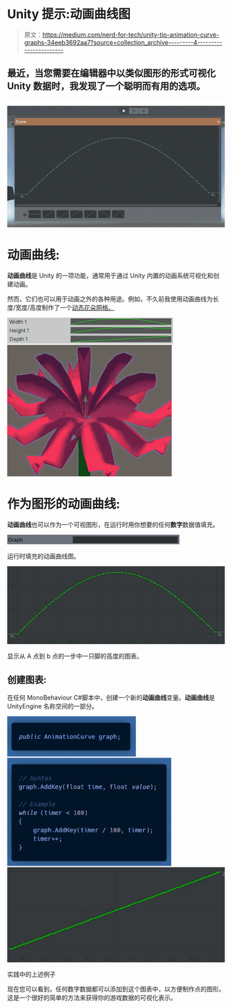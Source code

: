 # Unity 提示:动画曲线图

> 原文：<https://medium.com/nerd-for-tech/unity-tip-animation-curve-graphs-34eeb3692aa7?source=collection_archive---------4----------------------->

## 最近，当您需要在编辑器中以类似图形的形式可视化 Unity 数据时，我发现了一个聪明而有用的选项。

![](img/3724088a3df477156c68889447f56b61.png)

# 动画曲线:

**动画曲线**是 Unity 的一项功能，通常用于通过 Unity 内置的动画系统可视化和创建动画。

然而，它们也可以用于动画之外的各种用途。例如，不久前我使用动画曲线为长度/宽度/高度制作了一个[动态花朵网格。](https://vintay.medium.com/a-custom-flower-generator-using-dynamic-meshes-in-unity-9f89c932b733)

![](img/c97798ea30edb7aa9fcdee28b13f9452.png)![](img/f60f529b1adb0199a3c4142d70e8d5cb.png)

# 作为图形的动画曲线:

**动画曲线**也可以作为一个可视图形，在运行时用你想要的任何**数字**数据值填充。

![](img/36ca48106795daede56283ac67979127.png)

运行时填充的动画曲线图。

![](img/4e74cf1e2d42428c276769f7523aaf0b.png)

显示从 A 点到 b 点的一步中一只脚的高度的图表。

## 创建图表:

在任何 MonoBehaviour C#脚本中，创建一个新的**动画曲线**变量。**动画曲线**是 UnityEngine 名称空间的一部分。

![](img/0cbec6a80a43d49ed678554a936914e9.png)![](img/acbe23e292c2c384ac7668e9aa31199c.png)![](img/e83bff8146c5ed35312a1156741c4888.png)

实践中的上述例子

现在您可以看到，任何数字数据都可以添加到这个图表中，以方便制作点的图形。这是一个很好的简单的方法来获得你的游戏数据的可视化表示。